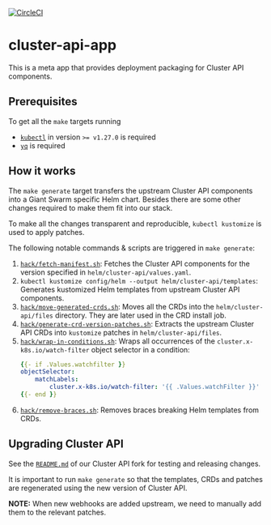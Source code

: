 [![CircleCI](https://dl.circleci.com/status-badge/img/gh/giantswarm/cluster-api-app.svg?style=svg)](https://dl.circleci.com/status-badge/redirect/gh/giantswarm/cluster-api-app)

# cluster-api-app

This is a meta app that provides deployment packaging for Cluster API components.

## Prerequisites

To get all the `make` targets running

* [`kubectl`](https://github.com/kubernetes/kubectl) in version `>= v1.27.0` is required
* [`yq`](https://github.com/mikefarah/yq) is required

## How it works

The `make generate` target transfers the upstream Cluster API components into a Giant Swarm specific Helm chart. Besides there are some other changes required to make them fit into our stack.

To make all the changes transparent and reproducible, `kubectl kustomize` is used to apply patches.

The following notable commands & scripts are triggered in `make generate`:

1. [`hack/fetch-manifest.sh`](hack/fetch-manifest.sh): Fetches the Cluster API components for the version specified in `helm/cluster-api/values.yaml`.
1. `kubectl kustomize config/helm --output helm/cluster-api/templates`: Generates kustomized Helm templates from upstream Cluster API components.
1. [`hack/move-generated-crds.sh`](hack/move-generated-crds.sh): Moves all the CRDs into the `helm/cluster-api/files` directory. They are later used in the CRD install job.
1. [`hack/generate-crd-version-patches.sh`](hack/generate-crd-version-patches.sh): Extracts the upstream Cluster API CRDs into `kustomize` patches in `helm/cluster-api/files`.
1. [`hack/wrap-in-conditions.sh`](hack/wrap-in-conditions.sh): Wraps all occurrences of the `cluster.x-k8s.io/watch-filter` object selector in a condition:
    ```yaml
    {{- if .Values.watchfilter }}
    objectSelector:
        matchLabels:
            cluster.x-k8s.io/watch-filter: '{{ .Values.watchFilter }}'
    {{- end }}
    ```
1. [`hack/remove-braces.sh`](hack/remove-braces.sh): Removes braces breaking Helm templates from CRDs.

## Upgrading Cluster API

See the [`README.md`](https://github.com/giantswarm/cluster-api/blob/main/README.md) of our Cluster API fork for testing and releasing changes.

It is important to run `make generate` so that the templates, CRDs and patches are regenerated using the new version of Cluster API.

**NOTE:** When new webhooks are added upstream, we need to manually add them to the relevant patches.

